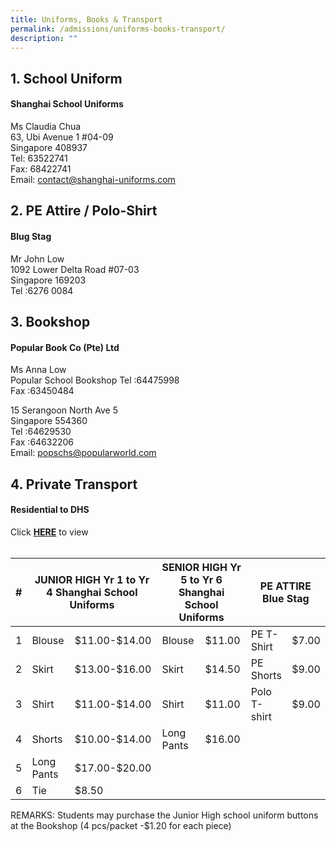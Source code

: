 ```yaml
---
title: Uniforms, Books & Transport
permalink: /admissions/uniforms-books-transport/
description: ""
---
```

## **1. School Uniform**
#### **Shanghai School Uniforms**

Ms Claudia Chua  
63, Ubi Avenue 1 #04-09  
Singapore 408937  
Tel: 63522741  
Fax: 68422741  
Email: [contact@shanghai-uniforms.com](mailto:Email:%20contact@shanghai-uniforms.com)

## **2. PE Attire / Polo-Shirt**
#### **Blug Stag**

Mr John Low  
1092 Lower Delta Road #07-03  
Singapore 169203  
Tel :6276 0084

## **3. Bookshop**

#### **Popular Book Co (Pte) Ltd**

Ms Anna Low  
Popular School Bookshop Tel :64475998  
Fax :63450484 

15 Serangoon North Ave 5  
Singapore 554360  
Tel :64629530  
Fax :64632206  
Email: [popschs@popularworld.com](mailto:popschs@popularworld.com)

## **4. Private Transport**

#### **Residential to DHS**
Click **[HERE](/files/Private-Bus-Transport_2022.pdf)** to view
<br><br>
<table><thead><tr><th>#</th><th colspan="2">JUNIOR HIGH Yr 1 to Yr 4 Shanghai School Uniforms</th><th colspan="2">SENIOR HIGH Yr 5 to Yr 6 Shanghai School Uniforms</th><th colspan="2">PE ATTIRE<br>Blue Stag</th></tr></thead><tbody><tr><td>1</td><td>Blouse</td><td>$11.00-$14.00</td><td>Blouse</td><td>$11.00</td><td>PE T-Shirt</td><td>$7.00</td></tr><tr><td>2</td><td>Skirt</td><td>$13.00-$16.00</td><td>Skirt</td><td>$14.50</td><td>PE Shorts</td><td>$9.00</td></tr><tr><td>3</td><td>Shirt</td><td>$11.00-$14.00</td><td>Shirt</td><td>$11.00</td><td>Polo T-shirt</td><td>$9.00</td></tr><tr><td>4</td><td>Shorts</td><td>$10.00-$14.00</td><td>Long Pants</td><td>$16.00</td><td></td><td></td></tr><tr><td>5</td><td>Long Pants</td><td>$17.00-$20.00</td><td></td><td></td><td></td><td></td></tr><tr><td>6</td><td>Tie</td><td>$8.50</td><td></td><td></td><td></td><td></td></tr></tbody></table>

REMARKS: Students may purchase the Junior High school uniform buttons at the Bookshop (4 pcs/packet -$1.20 for each piece)